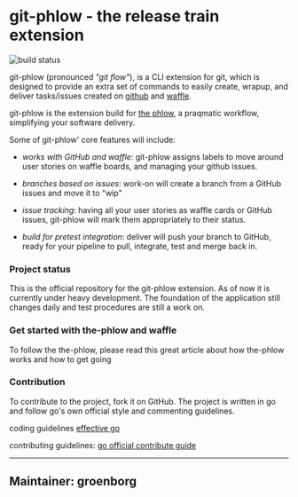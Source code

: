 # git-phlow - the release train extension



![build status](https://elementsx.me/api/v1/teams/main/pipelines/git-phlow/jobs/integration/badge)
 
git-phlow (pronounced _"git flow"_), is a CLI extension for git, which is designed to provide an extra set of commands to easily create, wrapup, and deliver tasks/issues created on [github](https://github.com) and [waffle](https://waffle.io/). 

git-phlow is the extension build for [the phlow](http://www.praqma.com/stories/a-pragmatic-workflow/), a praqmatic workflow, simplifying your software delivery. 

Some of git-phlow' core features will include: 

- *works with GitHub and waffle*: git-phlow assigns labels to move around user stories on waffle boards, and managing your github issues.

- *branches based on issues*:  work-on will create a branch from a GitHub issues and move it to "wip"

- *issue tracking*: having all your user stories as waffle cards or GitHub issues, git-phlow will mark them appropriately to their status. 

- *build for pretest integration*: deliver will push your branch to GitHub, ready for your pipeline to pull, integrate, test and merge back in. 


### Project status
This is the official repository for the git-phlow extension. As of now it is currently under heavy development. The foundation of the application still changes daily and test procedures are still a work on. 

### Get started with the-phlow and waffle
To follow the the-phlow, please read this great article about how the-phlow works and how to get going

### Contribution
To contribute to the project, fork it on GitHub. The project is written in go and follow go's own official style and commenting guidelines.  

coding guidelines [effective go](https://golang.org/doc/effective_go.html) 

contributing guidelines: [go official contribute guide](https://golang.org/doc/contribute.html) 

---
Maintainer: groenborg
---